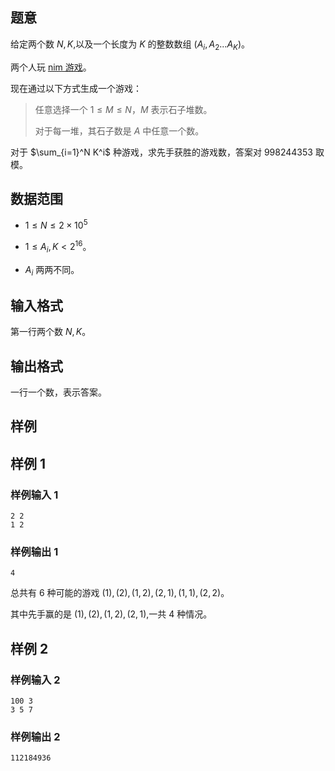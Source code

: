 ## 题意

给定两个数 $N,K$,以及一个长度为 $K$ 的整数数组 $(A_i,A_2...A_K)$。

两个人玩 [nim 游戏](https://www.luogu.com.cn/problem/P2197)。

现在通过以下方式生成一个游戏：

> 任意选择一个 $1\le M\le N$，$M$ 表示石子堆数。
> 
> 对于每一堆，其石子数是 $A$ 中任意一个数。

对于 $\sum_{i=1}^N K^i$ 种游戏，求先手获胜的游戏数，答案对 $998244353$ 取模。

## 数据范围

- $1\le N\le 2\times 10^5$

- $1\le A_i,K<2^{16}$。

- $A_i$ 两两不同。

## 输入格式

第一行两个数 $N,K$。

## 输出格式

一行一个数，表示答案。

## 样例

## 样例 1

### 样例输入 1

```
2 2
1 2
```

### 样例输出 1

```
4
```

总共有 $6$ 种可能的游戏 $(1),(2),(1,2),(2,1),(1,1),(2,2)$。

其中先手赢的是 $(1),(2),(1,2),(2,1)$,一共 $4$ 种情况。
    
## 样例 2

### 样例输入 2

```
100 3
3 5 7
```

### 样例输出 2

```
112184936
```

